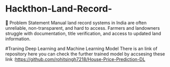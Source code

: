 # Hackthon-Land-Record-
🧩 Problem Statement Manual land record systems in India are often unreliable, non-transparent, and hard to access. Farmers and landowners struggle with documentation, title verification, and access to updated land information.

#Traning Deep Learning and Machine Learning Model 
There is an link of repository here you can check the further trained model by accsesing these link :https://github.com/rohitsingh7218/House-Price-Prediction-DL
